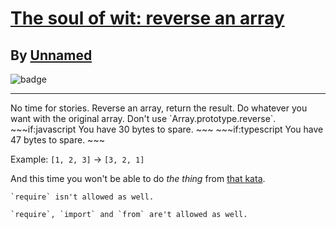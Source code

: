 # [The soul of wit: reverse an array](https://www.codewars.com/kata/59b81886460387d8fc000043)
## By [Unnamed](https://www.codewars.com/users/Unnamed)
![badge](https://www.codewars.com/users/csantosr/badges/small)
<hr/>
No time for stories. Reverse an array, return the result. Do whatever you want with the original array. Don't use `Array.prototype.reverse`. 
~~~if:javascript
You have 30 bytes to spare.
~~~
~~~if:typescript
You have 47 bytes to spare.
~~~

Example: `[1, 2, 3]` → `[3, 2, 1]`

And this time you won't be able to do *the thing* from [that kata](https://www.codewars.com/kata/reverse-it-quickly).
~~~if:javascript
`require` isn't allowed as well.
~~~
~~~if:typescript
`require`, `import` and `from` are't allowed as well.
~~~
